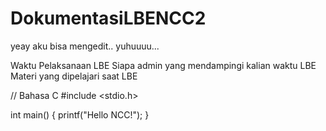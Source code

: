 # DokumentasiLBENCC2

yeay aku bisa mengedit.. yuhuuuu...

Waktu Pelaksanaan LBE
Siapa admin yang mendampingi kalian waktu LBE
Materi yang dipelajari saat LBE

// Bahasa C
#include <stdio.h>

int main()
{
  printf("Hello NCC!");
}
